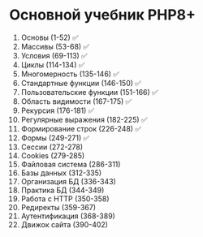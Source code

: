 # Основной учебник PHP8+

1. Основы (1-52) ✅
2. Массивы (53-68) ✅
3. Условия (69-113) ✅
4. Циклы (114-134) ✅
5. Многомерность (135-146) ✅
6. Стандартные функции (146-150) ✅
7. Пользовательские функции (151-166) ✅
8. Область видимости (167-175) ✅
9. Рекурсия (176-181) ✅
10. Регулярные выражения (182-225) ✅
11. Формирование строк (226-248) ✅
12. Формы (249-271) ✅
13. Сессии (272-278)
14. Cookies (279-285)
15. Файловая система (286-311)
16. Базы данных (312-335)
17. Организация БД (336-343)
18. Практика БД (344-349)
19. Работа с HTTP (350-358)
20. Редиректы (359-367)
21. Аутентификация (368-389)
22. Движок сайта (390-402)
